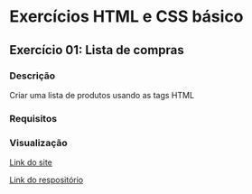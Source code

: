 # Exercícios HTML e CSS básico
## Exercício 01: Lista de compras
### Descrição
Criar uma lista de produtos usando as tags HTML
### Requisitos
### Visualização
[Link do site](https://pedrowfilho.github.io/challenges/devquest/html-css-basico/ex01-lista-de-compras/)

[Link do respositório](https://github.com/pedrowfilho/challenges/tree/main/devquest/html-css-basico/ex01-lista-de-compras)
